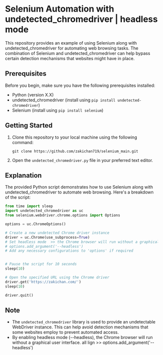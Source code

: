 # Selenium Automation with undetected_chromedriver | headless mode

This repository provides an example of using Selenium along with undetected_chromedriver for automating web browsing tasks.
The combination of Selenium and undetected_chromedriver can help bypass certain detection mechanisms that websites might have in place.

## Prerequisites

Before you begin, make sure you have the following prerequisites installed:

- Python (version X.X)
- undetected_chromedriver (install using `pip install undetected-chromedriver`)
- Selenium (install using `pip install selenium`)

## Getting Started

1. Clone this repository to your local machine using the following command:

   ```
   git clone https://github.com/zakichan719/selenium_main.git
   ```

3. Open the `undetected_chromedriver.py` file in your preferred text editor.

 

## Explanation

The provided Python script demonstrates how to use Selenium along with undetected_chromedriver to automate web browsing. Here's a breakdown of the script:

```python
from time import sleep
import undetected_chromedriver as uc
from selenium.webdriver.chrome.options import Options

options = uc.ChromeOptions()

# Create a new undetected Chrome driver instance
driver = uc.Chrome(use_subprocess=True)
# Set headless mode  >> the Chrome browser will run without a graphical user interface.
# options.add_argument('--headless') 
# Add any necessary configurations to 'options' if required
 

# Pause the script for 10 seconds
sleep(10)

# Open the specified URL using the Chrome driver
driver.get('https://zakichan.com/')
sleep(10)

driver.quit()


```

## Note

- The `undetected_chromedriver` library is used to provide an undetectable WebDriver instance. This can help avoid detection mechanisms that some websites employ to prevent automated access.
- By enabling headless mode (--headless), the Chrome browser will run without a graphical user interface.
  all lign >> options.add_argument('--headless')   

 
